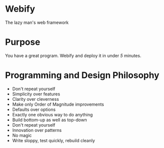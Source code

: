 Webify
======
The lazy man's web framework


Purpose
=======
You have a great program.  Webify and deploy it in under *5* minutes.


Programming and Design Philosophy
=================================
* Don't repeat yourself
* Simplicity over features
* Clarity over cleverness
* Make only Order of Magnitude improvements
* Defaults over options
* Exactly one obvious way to do anything
* Build bottom-up as well as top-down
* Don't repeat yourself
* Innovation over patterns
* No magic
* Write sloppy, test quickly, rebuild cleanly

